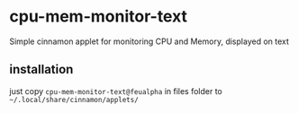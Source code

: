 # cpu-mem-monitor-text
Simple cinnamon applet for monitoring CPU and Memory, displayed on text

## installation
just copy `cpu-mem-monitor-text@feualpha` in files folder to `~/.local/share/cinnamon/applets/`